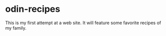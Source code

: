 # odin-recipes

This is my first attempt at a web site. It will feature some favorite recipes of my family.
